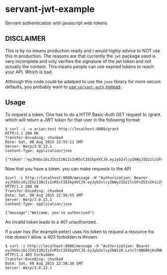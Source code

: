 # servant-jwt-example
Servant authentication with javascript web tokens

## **DISCLAIMER**
This is by no means production ready and I would highly advice to NOT use this in production.
The reasons are that currently the `jwt` package used is very incomplete and only verifies the signature of the jwt token and not actually the content.   This means people can use expired tokens to reach your API. Which is bad.

Although this code could be adatped to use the `jose` library for more secure defaults, you probably want to [use `servant-auth` instead](https://haskell-servant.readthedocs.io/en/stable/cookbook/jwt-and-basic-auth/JWTAndBasicAuth.html).

## Usage

To request a token.  One has to do a HTTP Basic-Auth GET request  to  /grant.   which will return a JWT token for that user in the following format:
```
$ curl -i -u arian:test http://localhost:8080/grant 
HTTP/1.1 200 OK
Transfer-Encoding: chunked
Date: Sat, 08 Aug 2015 22:55:11 GMT
Server: Warp/3.0.13.1
Content-Type: application/json

{"token":"eyJhbGciOiJIUzI1NiIsInR5cCI6IkpXVCJ9.eyJyb2xlcyI6WyJIb21lcGFnZSIsIk1zZyJdfQ.xHlad8XHhxLBZLXBL1irPXBoP8LQBOn3q8Ec7NS5hbk"}%
```

Now that you have a token. you can make requests to the API

```
$curl -i http://localhost:8080/message -H "Authorization: Bearer eyJhbGciOiJIUzI1NiIsInR5cCI6IkpXVCJ9.eyJyb2xlcyI6WyJIb21lcGFnZSIsIk1zZyJdfQ.xHlad8XHhxLBZLXBL1irPXBoP8LQBOn3q8Ec7NS5hbk"
HTTP/1.1 200 OK
Transfer-Encoding: chunked
Date: Sat, 08 Aug 2015 22:56:55 GMT
Server: Warp/3.0.13.1
Content-Type: application/json

{"message":"Welcome. you're authorized"}
```

An invalid token leads to a 401 unauthorized.

If a user has (for example peter) uses his token to request a resource his role doesn't allow. a 403 forbidden is thrown:

```
$ curl -i http://localhost:8080/message -H "Authorization: Bearer eyJhbGciOiJIUzI1NiIsInR5cCI6IkpXVCJ9.eyJyb2xlcyI6W119.LxYclrQN6BbjAsRWWbK4buwJwUsHCG9OFaYhkmXSu8w"          
HTTP/1.1 403 Forbidden                                                                                                                                               
Transfer-Encoding: chunked
Date: Sat, 08 Aug 2015 22:58:36 GMT
Server: Warp/3.0.13.1
```
